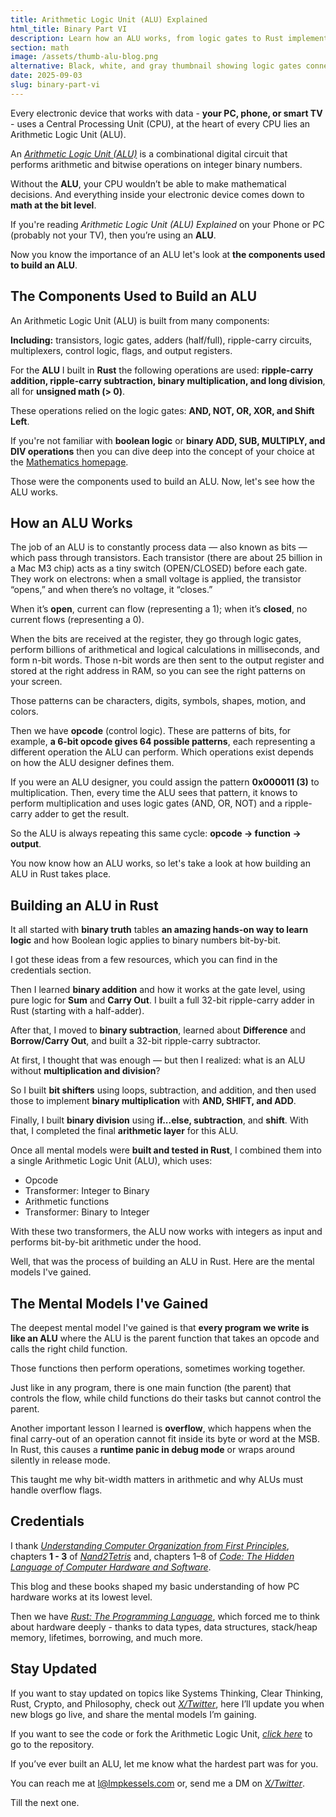 ```yaml
---
title: Arithmetic Logic Unit (ALU) Explained
html_title: Binary Part VI
description: Learn how an ALU works, from logic gates to Rust implementation: ripple-carry adders, multiplication, division, and opcode control.
section: math
image: /assets/thumb-alu-blog.png
alternative: Black, white, and gray thumbnail showing logic gates connected to an ALU with labeled inputs (opcode, A) and output, alongside the title 'Arithmetic Logic Unit (ALU) Explained'.
date: 2025-09-03
slug: binary-part-vi
---
```


Every electronic device that works with data - **your PC, phone, or smart TV** - uses a Central Processing Unit (CPU), at the heart of every CPU lies an Arithmetic Logic Unit (ALU).

An <a href="https://en.wikipedia.org/wiki/Arithmetic_logic_unit" target="_blank" rel="noopener noreferrer"><em>Arithmetic Logic Unit (ALU)</em></a> is a combinational digital circuit that performs arithmetic and bitwise operations on integer binary numbers.

Without the **ALU**, your CPU wouldn’t be able to make mathematical decisions. And everything inside your electronic device comes down to **math at the bit level**.

If you're reading _Arithmetic Logic Unit (ALU) Explained_ on your Phone or PC (probably not your TV), then you’re using an **ALU**.

Now you know the importance of an ALU let's look at **the components used to build an ALU**.

## The Components Used to Build an ALU

An Arithmetic Logic Unit (ALU) is built from many components:

**Including:** transistors, logic gates, adders (half/full), ripple-carry circuits, multiplexers, control logic, flags, and output registers.

For the **ALU** I built in **Rust** the following operations are used: **ripple-carry addition, ripple-carry subtraction, binary multiplication, and long division**, all for **unsigned math (> 0)**.

These operations relied on the logic gates: **AND, NOT, OR, XOR, and Shift Left**.

If you're not familiar with **boolean logic** or **binary ADD, SUB, MULTIPLY, and DIV operations** then you can dive deep into the concept of your choice at the [Mathematics homepage](/content/0000/math.html).

Those were the components used to build an ALU. Now, let's see how the ALU works.

## How an ALU Works

The job of an ALU is to constantly process data — also known as bits — which pass through transistors. Each transistor (there are about 25 billion in a Mac M3 chip) acts as a tiny switch (OPEN/CLOSED) before each gate. They work on electrons: when a small voltage is applied, the transistor “opens,” and when there’s no voltage, it “closes.”

When it’s **open**, current can flow (representing a 1); when it’s **closed**, no current flows (representing a 0).

When the bits are received at the register, they go through logic gates, perform billions of arithmetical and logical calculations in milliseconds, and form n-bit words. Those n-bit words are then sent to the output register and stored at the right address in RAM, so you can see the right patterns on your screen.

Those patterns can be characters, digits, symbols, shapes, motion, and colors.

Then we have **opcode** (control logic). These are patterns of bits, for example, **a 6-bit opcode gives 64 possible patterns**, each representing a different operation the ALU can perform. Which operations exist depends on how the ALU designer defines them.

If you were an ALU designer, you could assign the pattern **0x000011 (3)** to multiplication. Then, every time the ALU sees that pattern, it knows to perform multiplication and uses logic gates (AND, OR, NOT) and a ripple-carry adder to get the result.

So the ALU is always repeating this same cycle: **opcode → function → output**.

You now know how an ALU works, so let's take a look at how building an ALU in Rust takes place.

## Building an ALU in Rust

It all started with **binary truth** tables **an amazing hands-on way to learn logic** and how Boolean logic applies to binary numbers bit-by-bit.

I got these ideas from a few resources, which you can find in the credentials section.

Then I learned **binary addition** and how it works at the gate level, using pure logic for **Sum** and **Carry Out**. I built a full 32-bit ripple-carry adder in Rust (starting with a half-adder).

After that, I moved to **binary subtraction**, learned about **Difference** and **Borrow/Carry Out**, and built a 32-bit ripple-carry subtractor.

At first, I thought that was enough — but then I realized: what is an ALU without **multiplication and division**?

So I built **bit shifters** using loops, subtraction, and addition, and then used those to implement **binary multiplication** with **AND, SHIFT, and ADD**.

Finally, I built **binary division** using **if...else, subtraction**, and **shift**. With that, I completed the final **arithmetic layer** for this ALU.

Once all mental models were **built and tested in Rust**, I combined them into a single Arithmetic Logic Unit (ALU), which uses:

<ul class="post-ul">
  <li>Opcode</li>
  <li>Transformer: Integer to Binary</li>
  <li>Arithmetic functions</li>
  <li>Transformer: Binary to Integer</li>
</ul>

With these two transformers, the ALU now works with integers as input and performs bit-by-bit arithmetic under the hood.

Well, that was the process of building an ALU in Rust. Here are the mental models I've gained.

## The Mental Models I've Gained

The deepest mental model I've gained is that **every program we write is like an ALU** where the ALU is the parent function that takes an opcode and calls the right child function.

Those functions then perform operations, sometimes working together.

Just like in any program, there is one main function (the parent) that controls the flow, while child functions do their tasks but cannot control the parent.

Another important lesson I learned is **overflow**, which happens when the final carry-out of an operation cannot fit inside its byte or word at the MSB. In Rust, this causes a **runtime panic in debug mode** or wraps around silently in release mode.

This taught me why bit-width matters in arithmetic and why ALUs must handle overflow flags.

## Credentials

I thank <a href="https://blog.codingconfessions.com/p/seeing-the-matrix?utm_source=chatgpt.com" target="_blank" rel="noopener noreferrer"><em>Understanding Computer Organization from First Principles</em></a>, chapters **1 - 3** of <a href="https://archive.org/details/nand2tetris" target="_blank" rel="noopener noreferrer"><em>Nand2Tetris</em></a> and, chapters 1–8 of <a href="https://bobcarp.wordpress.com/wp-content/uploads/2014/07/code-charles-petzold.pdf" target="_blank" rel="noopener noreferrer"><em>Code: The Hidden Language of Computer Hardware and Software</em></a>.

This blog and these books shaped my basic understanding of how PC hardware works at its lowest level.

Then we have <a href="https://doc.rust-lang.org/book/" target="_blank" rel="noopener noreferrer"><em>Rust: The Programming Language</em></a>, which forced me to think about hardware deeply - thanks to data types, data structures, stack/heap memory, lifetimes, borrowing, and much more.

## Stay Updated

If you want to stay updated on topics like Systems Thinking, Clear Thinking, Rust, Crypto, and Philosophy, check out <a href="https://x.com/lmpkessels" target="_blank" rel="noopener noreferrer"><em>X/Twitter</em></a>, here I’ll update you when new blogs go live, and share the mental models I’m gaining.

If you want to see the code or fork the Arithmetic Logic Unit, <a href="https://github.com/Lmpkessels/alu" target="_blank" rel="noopener noreferrer"><em>click here</em></a> to go to the repository.

If you’ve ever built an ALU, let me know what the hardest part was for you.

You can reach me at [l@lmpkessels.com](mailto:l@lmpkessels.com) or, send me a DM on <a href="https://x.com/lmpkessels" target="_blank" rel="noopener noreferrer"><em>X/Twitter</em></a>.

Till the next one.
